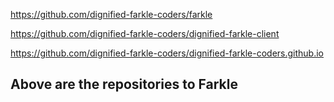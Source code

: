  https://github.com/dignified-farkle-coders/farkle
 
 https://github.com/dignified-farkle-coders/dignified-farkle-client
 
 https://github.com/dignified-farkle-coders/dignified-farkle-coders.github.io
 
## Above are the repositories to Farkle 
        